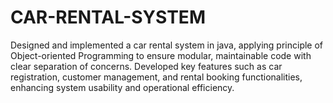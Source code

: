 # CAR-RENTAL-SYSTEM
Designed and implemented a car rental system in java, applying principle of Object-oriented Programming to ensure modular, maintainable code with clear separation of concerns. Developed key features such as car registration, customer management, and rental booking functionalities, enhancing system usability and operational efficiency.
